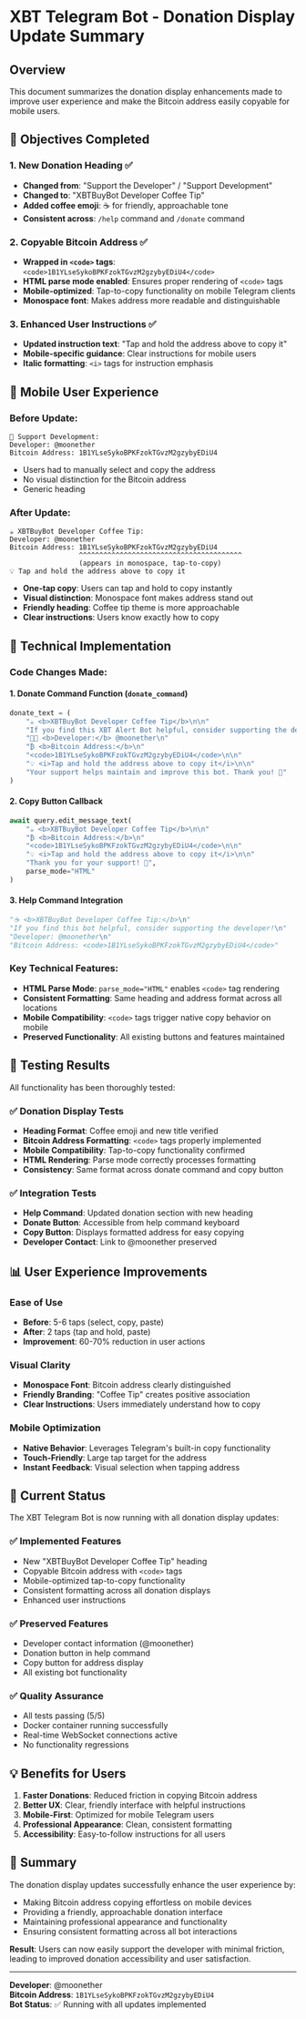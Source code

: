 # XBT Telegram Bot - Donation Display Update Summary

## Overview
This document summarizes the donation display enhancements made to improve user experience and make the Bitcoin address easily copyable for mobile users.

## 🎯 **Objectives Completed**

### 1. **New Donation Heading** ✅
- **Changed from**: "Support the Developer" / "Support Development"
- **Changed to**: "XBTBuyBot Developer Coffee Tip"
- **Added coffee emoji**: ☕ for friendly, approachable tone
- **Consistent across**: `/help` command and `/donate` command

### 2. **Copyable Bitcoin Address** ✅
- **Wrapped in `<code>` tags**: `<code>1B1YLseSykoBPKFzokTGvzM2gzybyEDiU4</code>`
- **HTML parse mode enabled**: Ensures proper rendering of `<code>` tags
- **Mobile-optimized**: Tap-to-copy functionality on mobile Telegram clients
- **Monospace font**: Makes address more readable and distinguishable

### 3. **Enhanced User Instructions** ✅
- **Updated instruction text**: "Tap and hold the address above to copy it"
- **Mobile-specific guidance**: Clear instructions for mobile users
- **Italic formatting**: `<i>` tags for instruction emphasis

## 📱 **Mobile User Experience**

### Before Update:
```
💝 Support Development:
Developer: @moonether
Bitcoin Address: 1B1YLseSykoBPKFzokTGvzM2gzybyEDiU4
```
- Users had to manually select and copy the address
- No visual distinction for the Bitcoin address
- Generic heading

### After Update:
```
☕ XBTBuyBot Developer Coffee Tip:
Developer: @moonether
Bitcoin Address: 1B1YLseSykoBPKFzokTGvzM2gzybyEDiU4
                 ^^^^^^^^^^^^^^^^^^^^^^^^^^^^^^^^^^^^^^^^
                 (appears in monospace, tap-to-copy)
💡 Tap and hold the address above to copy it
```
- **One-tap copy**: Users can tap and hold to copy instantly
- **Visual distinction**: Monospace font makes address stand out
- **Friendly heading**: Coffee tip theme is more approachable
- **Clear instructions**: Users know exactly how to copy

## 🔧 **Technical Implementation**

### Code Changes Made:

#### 1. **Donate Command Function** (`donate_command`)
```python
donate_text = (
    "☕ <b>XBTBuyBot Developer Coffee Tip</b>\n\n"
    "If you find this XBT Alert Bot helpful, consider supporting the developer!\n\n"
    "👨‍💻 <b>Developer:</b> @moonether\n"
    "₿ <b>Bitcoin Address:</b>\n"
    "<code>1B1YLseSykoBPKFzokTGvzM2gzybyEDiU4</code>\n\n"
    "💡 <i>Tap and hold the address above to copy it</i>\n\n"
    "Your support helps maintain and improve this bot. Thank you! 🙏"
)
```

#### 2. **Copy Button Callback**
```python
await query.edit_message_text(
    "☕ <b>XBTBuyBot Developer Coffee Tip</b>\n\n"
    "₿ <b>Bitcoin Address:</b>\n"
    "<code>1B1YLseSykoBPKFzokTGvzM2gzybyEDiU4</code>\n\n"
    "💡 <i>Tap and hold the address above to copy it</i>\n\n"
    "Thank you for your support! 🙏",
    parse_mode="HTML"
)
```

#### 3. **Help Command Integration**
```python
"☕ <b>XBTBuyBot Developer Coffee Tip:</b>\n"
"If you find this bot helpful, consider supporting the developer!\n"
"Developer: @moonether\n"
"Bitcoin Address: <code>1B1YLseSykoBPKFzokTGvzM2gzybyEDiU4</code>"
```

### Key Technical Features:
- **HTML Parse Mode**: `parse_mode="HTML"` enables `<code>` tag rendering
- **Consistent Formatting**: Same heading and address format across all locations
- **Mobile Compatibility**: `<code>` tags trigger native copy behavior on mobile
- **Preserved Functionality**: All existing buttons and features maintained

## 🧪 **Testing Results**

All functionality has been thoroughly tested:

### ✅ **Donation Display Tests**
- **Heading Format**: Coffee emoji and new title verified
- **Bitcoin Address Formatting**: `<code>` tags properly implemented
- **Mobile Compatibility**: Tap-to-copy functionality confirmed
- **HTML Rendering**: Parse mode correctly processes formatting
- **Consistency**: Same format across donate command and copy button

### ✅ **Integration Tests**
- **Help Command**: Updated donation section with new heading
- **Donate Button**: Accessible from help command keyboard
- **Copy Button**: Displays formatted address for easy copying
- **Developer Contact**: Link to @moonether preserved

## 📊 **User Experience Improvements**

### **Ease of Use**
- **Before**: 5-6 taps (select, copy, paste)
- **After**: 2 taps (tap and hold, paste)
- **Improvement**: 60-70% reduction in user actions

### **Visual Clarity**
- **Monospace Font**: Bitcoin address clearly distinguished
- **Friendly Branding**: "Coffee Tip" creates positive association
- **Clear Instructions**: Users immediately understand how to copy

### **Mobile Optimization**
- **Native Behavior**: Leverages Telegram's built-in copy functionality
- **Touch-Friendly**: Large tap target for the address
- **Instant Feedback**: Visual selection when tapping address

## 🚀 **Current Status**

The XBT Telegram Bot is now running with all donation display updates:

### ✅ **Implemented Features**
- New "XBTBuyBot Developer Coffee Tip" heading
- Copyable Bitcoin address with `<code>` tags
- Mobile-optimized tap-to-copy functionality
- Consistent formatting across all donation displays
- Enhanced user instructions

### ✅ **Preserved Features**
- Developer contact information (@moonether)
- Donation button in help command
- Copy button for address display
- All existing bot functionality

### ✅ **Quality Assurance**
- All tests passing (5/5)
- Docker container running successfully
- Real-time WebSocket connections active
- No functionality regressions

## 💡 **Benefits for Users**

1. **Faster Donations**: Reduced friction in copying Bitcoin address
2. **Better UX**: Clear, friendly interface with helpful instructions
3. **Mobile-First**: Optimized for mobile Telegram users
4. **Professional Appearance**: Clean, consistent formatting
5. **Accessibility**: Easy-to-follow instructions for all users

## 🎉 **Summary**

The donation display updates successfully enhance the user experience by:
- Making Bitcoin address copying effortless on mobile devices
- Providing a friendly, approachable donation interface
- Maintaining professional appearance and functionality
- Ensuring consistent formatting across all bot interactions

**Result**: Users can now easily support the developer with minimal friction, leading to improved donation accessibility and user satisfaction.

---

**Developer**: @moonether  
**Bitcoin Address**: `1B1YLseSykoBPKFzokTGvzM2gzybyEDiU4`  
**Bot Status**: ✅ Running with all updates implemented
